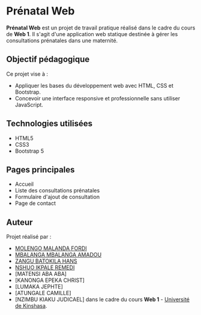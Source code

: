 # Prénatal Web

**Prénatal Web** est un projet de travail pratique réalisé dans le cadre du cours de **Web 1**. Il s'agit d'une application web statique destinée à gérer les consultations prénatales dans une maternité.

## Objectif pédagogique

Ce projet vise à :
- Appliquer les bases du développement web avec HTML, CSS et Bootstrap.
- Concevoir une interface responsive et professionnelle sans utiliser JavaScript.

## Technologies utilisées

- HTML5  
- CSS3  
- Bootstrap 5

## Pages principales

- Accueil
- Liste des consultations prénatales
- Formulaire d'ajout de consultation
- Page de contact

## Auteur
Projet réalisé par :
- [MOLENGO MALANDA FORDI](https://github.com/fordimalanda)
- [MBALANGA MBALANGA AMADOU](https://github.com/Useramadou)
- [ZANGU BATOKILA HANS](https://github.com/hanszangu)
- [NSHUO IKPALE REMEDI](https://github.com/RMD24-web)
- [MATENSI ABA ABA]
- [KANONGA EPEKA CHRIST]
- [LUMAKA JEPHTE]
- [ATUNGALE CAMILLE]
- [NZIMBU KIAKU JUDICAEL]
dans le cadre du cours **Web 1** - [Université de Kinshasa](https://www.unikin.ac.cd/).
